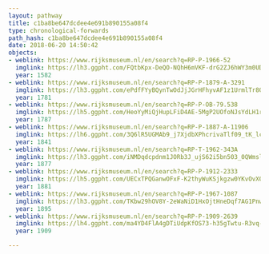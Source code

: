 ```yaml
---
layout: pathway
title: c1ba8be647dcdee4e691b890155a08f4
type: chronological-forwards
path_hash: c1ba8be647dcdee4e691b890155a08f4
date: 2018-06-20 14:50:42
objects:
- weblink: https://www.rijksmuseum.nl/en/search?q=RP-P-1966-52
  imglink: https://lh3.ggpht.com/FQtbKpx-DeQO-NQhH6mVKF-drG2ZJ6hWY3m0UDSCgZ6-LIbLI4H_Bst9SCHzyd9EBpHP6hwPzSQHQP1w47G6_cLGpaEB=s200
  year: 1582
- weblink: https://www.rijksmuseum.nl/en/search?q=RP-P-1879-A-3291
  imglink: https://lh3.ggpht.com/ePdfFYyBQynTwOdJjJGrHFhyvAF1z1UrmlTr8QtDPWFFgpE_3V4Z_RGpSX9xkyGAsKtrB3u6OEQNGI50iCAqSV2q5CY=s200
  year: 1781
- weblink: https://www.rijksmuseum.nl/en/search?q=RP-P-OB-79.538
  imglink: https://lh5.ggpht.com/HeoYyMiQjHupLFiD4AE-5MgP2UOfoNJsYdLH1rKH0CnShVU_RrUWKL9h0jMmNCBtd4MOtTa1mCQ9J8Sq5I_SB7ayJw=s200
  year: 1787
- weblink: https://www.rijksmuseum.nl/en/search?q=RP-P-1887-A-11906
  imglink: https://lh6.ggpht.com/3Q6lR5UGMAb9_j7XjdbXPhcrivaTlf09_tK_lcgNwbiMzdp9AE9h2ngg7HrBRaTwtE54nRPlLSL2D3ITCSleBmuFJRtZ=s200
  year: 1841
- weblink: https://www.rijksmuseum.nl/en/search?q=RP-T-1962-343A
  imglink: https://lh3.ggpht.com/iNMDqdcpdnm1JORb3J_ujS62i5bn503_0QWmslXGm-N74JOYxuOHAEfEBjA3adtHRXA5Qkmf2TwKcGbWKMWkvcTbMQ=s200
  year: 1877
- weblink: https://www.rijksmuseum.nl/en/search?q=RP-P-1912-2333
  imglink: https://lh5.ggpht.com/UECxTPQGanwOFxF-K2thyWuKSjkgzw0YKvOvX0sAG_gZ1ez3lBK4InpDz4-07Au785HSvI9J6UTnzdfNFKPNVA8GJA=s200
  year: 1881
- weblink: https://www.rijksmuseum.nl/en/search?q=RP-P-1967-1087
  imglink: https://lh3.ggpht.com/TKbw29hOV8Y-2eWaNiD1HxOjtHneDqf7AG1PnwdF-6sPCpP2Kf2adTWHLseDpJ9Y1G8Y9ReJlgbjGFOsKfF0eXAUR9o=s200
  year: 1895
- weblink: https://www.rijksmuseum.nl/en/search?q=RP-P-1909-2639
  imglink: https://lh4.ggpht.com/ma4YD4FlA4gDTiUdpKfOS73-h35gTwtu-R3vq-Mfz1GI1JgW4e3mlONdFk8dc-Cm-3F_qE6Yndt5v4QdG-AiV5T2IPg=s200
  year: 1909

---
```

